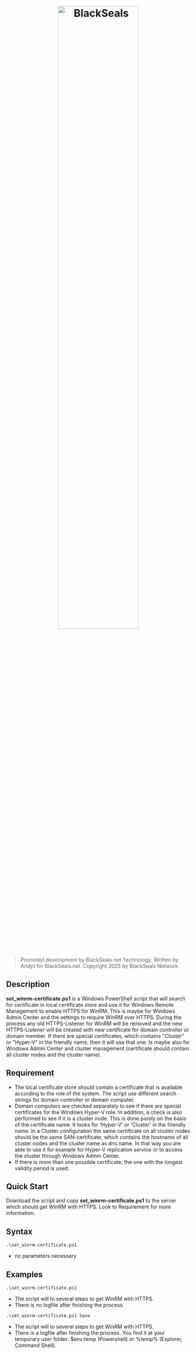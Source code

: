<h1 align="center">
  <a href="https://blackseals.net">
    <img src="https://blackseals.net/features/blackseals.png" width=66% alt="BlackSeals">
  </a>
</h1>

> Promoted development by BlackSeals.net Technology.
> Written by Andyt for BlackSeals.net.
> Copyright 2025 by BlackSeals Network.

## Description

**set_winrm-certificate.ps1** is a Windows PowerShell script that will search for certificate in local certificate store and use it for Windows Remote Management to enable HTTPS for WinRM. This is maybe for Windows Admin Center and the settings to require WinRM over HTTPS. During the process any old HTTPS-Listener for WinRM will be removed and the new HTTPS-Listener will be created with new certificate for domain controller or domain member. If there are special certificates, which contains "Cluster" or "Hyper-V" in the friendly name, then it will use that one. Is maybe also for Windows Admin Center and cluster management (certificate should contain all cluster nodes and the cluster name).


## Requirement

* The local certificate store should contain a certificate that is available according to the role of the system. The script use different search strings for domain controller or domain computer.
* Domain computers are checked separately to see if there are special certificates for the Windows Hyper-V role. In addition, a check is also performed to see if it is a cluster node. This is done purely on the basis of the certificate name. It looks for 'Hyper-V' or 'Cluster' in the friendly name. In a Cluster configuration the same certificate on all cluster nodes should be the same SAN-certificate, which contains the hostname of all cluster nodes and the cluster name as dns name. In that way you are able to use it for example for Hyper-V replication service or to access the cluster through Windows Admin Center.
* If there is more than one possible certificate, the one with the longest validity period is used.
 
## Quick Start

Download the script and copy **set_winrm-certificate.ps1** to the server which should get WinRM with HTTPS. Look to Requirement for more information.


## Syntax

`.\set_winrm-certificate.ps1`
* no parameters necessary


## Examples

`.\set_winrm-certificate.ps1`
* The script will to several steps to get WinRM with HTTPS.
* There is no logfile after finishing the process.

`.\set_winrm-certificate.ps1 Save`
* The script will to several steps to get WinRM with HTTPS.
* There is a logfile after finishing the process. You find it at your temporary user folder: $env:temp (Powershell) or %temp% (Explorer, Command Shell).

